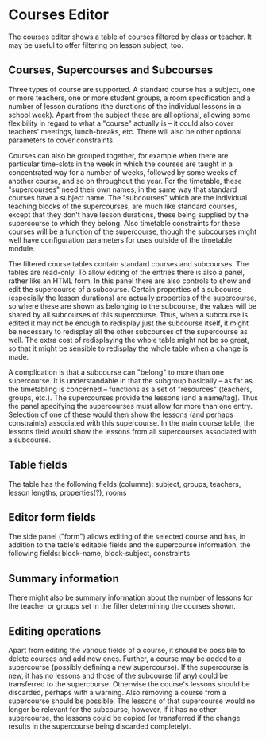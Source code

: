 # Courses Editor

The courses editor shows a table of courses filtered by class or teacher. It may be useful to offer filtering on lesson subject, too.

## Courses, Supercourses and Subcourses

Three types of course are supported. A standard course has a subject, one or more teachers, one or more student groups, a room specification and a number of lesson durations (the durations of the individual lessons in a school week). Apart from the subject these are all optional, allowing some flexibility in regard to what a "course" actually is – it could also cover teachers' meetings, lunch-breaks, etc. There will also be other optional parameters to cover constraints.

Courses can also be grouped together, for example when there are particular time-slots in the week in which the courses are taught in a concentrated way for a number of weeks, followed by some weeks of another course, and so on throughout the year. For the timetable, these "supercourses" need their own names, in the same way that standard courses have a subject name. The "subcourses" which are the individual teaching blocks of the supercourses, are much like standard courses, except that they don't have lesson durations, these being supplied by the supercourse to which they belong. Also timetable constraints for these courses will be a function of the supercourse, though the subcourses might well have configuration parameters for uses outside of the timetable module.

The filtered course tables contain standard courses and subcourses. The tables are read-only. To allow editing of the entries there is also a panel, rather like an HTML form. In this panel there are also controls to show and edit the supercourse of a subcourse. Certain properties of a subcourse (especially the lesson durations) are actually properties of the supercourse, so where these are shown as belonging to the subcourse, the values will be shared by all subcourses of this supercourse. Thus, when a subcourse is edited it may not be enough to redisplay just the subcourse itself, it might be necessary to redisplay all the other subcourses of the supercourse as well. The extra cost of redisplaying the whole table might not be so great, so that it might be sensible to redisplay the whole table when a change is made.

A complication is that a subcourse can "belong" to more than one supercourse.
It is understandable in that the subgroup basically – as far as
the timetabling is concerned – functions as a set of "resources"
(teachers, groups, etc.). The supercourses provide the lessons (and a
name/tag). Thus the panel specifying the supercourses must allow for more than one entry. Selection of one of these would then show the lessons (and perhaps constraints) associated with this supercourse. In the main course table, the lessons field would show the lessons from all supercourses associated with a subcourse.

## Table fields

The table has the following fields (columns):
    subject, groups, teachers, lesson lengths, properties(?), rooms

## Editor form fields
The side panel ("form") allows editing of the selected course and has, in addition to the table's editable fields and the supercourse information, the following fields:
    block-name, block-subject, constraints

## Summary information

There might also be summary information about the number of lessons for
the teacher or groups set in the filter determining the courses shown.

## Editing operations

Apart from editing the various fields of a course, it should be possible to delete courses and add new ones. Further, a course may be added to a supercourse (possibly defining a new supercourse). If the supercourse is new, it has no lessons and those of the subcourse (if any) could be transferred to the supercourse. Otherwise the course's lessons should be discarded, perhaps with a warning. Also removing a course from a supercourse should be possible. The lessons of that supercourse would no longer be relevant for the subcourse, however, if it has no other supercourse, the lessons could be copied (or transferred if the change results in the supercourse being discarded completely).

